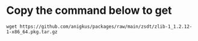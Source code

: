 # Copy the command below to get
```shell 
wget https://github.com/anigkus/packages/raw/main/zsdt/zlib-1_1.2.12-1-x86_64.pkg.tar.gz
```